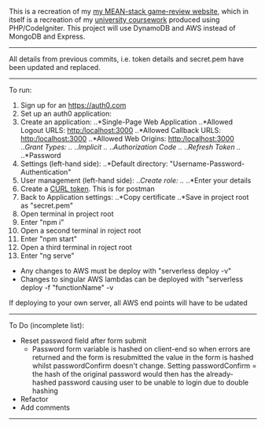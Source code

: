 This is a recreation of my [my MEAN-stack game-review website](https://github.com/JonathanMSifleet/MEANReviewWebsite), which in itself is a recreation of my [university coursework](https://github.com/JonathanMSifleet/GameReviewWebsite) produced using PHP/CodeIgniter. This project will use DynamoDB and AWS instead of MongoDB and Express.

*******************

All details from previous commits, i.e. token details and secret.pem have been updated and replaced.

*******************
To run:
1. Sign up for an https://auth0.com
2. Set up an auth0 application:
3. Create an application:
..*Single-Page Web Application
..*Allowed Logout URLS: [http:/localhost:3000](http:/localhost:3000)
..*Allowed Callback URLS: [http:/localhost:3000](http:/localhost:3000)
..*Allowed Web Origins: [http:/localhost:3000](http:/localhost:3000)
..*Grant Types:
..* ..*Implicit
..* ..*Authorization Code
..* ..*Refresh Token
..* ..*Password
4. Settings (left-hand side):
..*Default directory: "Username-Password-Authentication"
5. User management (left-hand side):
..*Create role:
..* ..*Enter your details
6. Create a [CURL token](https://gist.github.com/arielweinberger/21d3b72bb4f345a410abb7e98a17cc96). This is for postman
7. Back to Application settings:
..*Copy certificate
..*Save in project root as "secret.pem"
7. Open terminal in project root
8. Enter "npm i"
9. Open a second terminal in roject root
10. Enter "npm start"
11. Open a third terminal in roject root
12. Enter "ng serve"

- Any changes to AWS must be deploy with "serverless deploy -v"
- Changes to singular AWS lambdas can be deployed with "serverless deploy -f "functionName" -v

If deploying to your own server, all AWS end points will have to be udated
*******************

To Do (incomplete list):
- Reset password field after form submit
  - Password form variable is hashed on client-end so when errors are returned and the form is resubmitted the value in the form is hashed whilst passwordConfirm doesn't change. Setting passwordConfirm = the hash of the original password would then has the already-hashed password causing user to be unable to login due to double hashing
- Refactor
- Add comments

*******************
